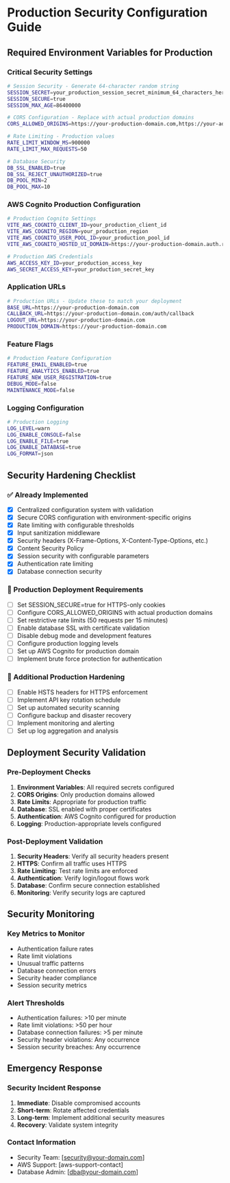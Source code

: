 # Production Security Configuration Guide

## Required Environment Variables for Production

### Critical Security Settings
```bash
# Session Security - Generate 64-character random string
SESSION_SECRET=your_production_session_secret_minimum_64_characters_here
SESSION_SECURE=true
SESSION_MAX_AGE=86400000

# CORS Configuration - Replace with actual production domains
CORS_ALLOWED_ORIGINS=https://your-production-domain.com,https://your-admin-domain.com

# Rate Limiting - Production values
RATE_LIMIT_WINDOW_MS=900000
RATE_LIMIT_MAX_REQUESTS=50

# Database Security
DB_SSL_ENABLED=true
DB_SSL_REJECT_UNAUTHORIZED=true
DB_POOL_MIN=2
DB_POOL_MAX=10
```

### AWS Cognito Production Configuration
```bash
# Production Cognito Settings
VITE_AWS_COGNITO_CLIENT_ID=your_production_client_id
VITE_AWS_COGNITO_REGION=your_production_region
VITE_AWS_COGNITO_USER_POOL_ID=your_production_pool_id
VITE_AWS_COGNITO_HOSTED_UI_DOMAIN=https://your-production-domain.auth.region.amazoncognito.com

# Production AWS Credentials
AWS_ACCESS_KEY_ID=your_production_access_key
AWS_SECRET_ACCESS_KEY=your_production_secret_key
```

### Application URLs
```bash
# Production URLs - Update these to match your deployment
BASE_URL=https://your-production-domain.com
CALLBACK_URL=https://your-production-domain.com/auth/callback
LOGOUT_URL=https://your-production-domain.com
PRODUCTION_DOMAIN=https://your-production-domain.com
```

### Feature Flags
```bash
# Production Feature Configuration
FEATURE_EMAIL_ENABLED=true
FEATURE_ANALYTICS_ENABLED=true
FEATURE_NEW_USER_REGISTRATION=true
DEBUG_MODE=false
MAINTENANCE_MODE=false
```

### Logging Configuration
```bash
# Production Logging
LOG_LEVEL=warn
LOG_ENABLE_CONSOLE=false
LOG_ENABLE_FILE=true
LOG_ENABLE_DATABASE=true
LOG_FORMAT=json
```

## Security Hardening Checklist

### ✅ Already Implemented
- [x] Centralized configuration system with validation
- [x] Secure CORS configuration with environment-specific origins
- [x] Rate limiting with configurable thresholds
- [x] Input sanitization middleware
- [x] Security headers (X-Frame-Options, X-Content-Type-Options, etc.)
- [x] Content Security Policy
- [x] Session security with configurable parameters
- [x] Authentication rate limiting
- [x] Database connection security

### 🔄 Production Deployment Requirements
- [ ] Set SESSION_SECURE=true for HTTPS-only cookies
- [ ] Configure CORS_ALLOWED_ORIGINS with actual production domains
- [ ] Set restrictive rate limits (50 requests per 15 minutes)
- [ ] Enable database SSL with certificate validation
- [ ] Disable debug mode and development features
- [ ] Configure production logging levels
- [ ] Set up AWS Cognito for production domain
- [ ] Implement brute force protection for authentication

### 🚀 Additional Production Hardening
- [ ] Enable HSTS headers for HTTPS enforcement
- [ ] Implement API key rotation schedule
- [ ] Set up automated security scanning
- [ ] Configure backup and disaster recovery
- [ ] Implement monitoring and alerting
- [ ] Set up log aggregation and analysis

## Deployment Security Validation

### Pre-Deployment Checks
1. **Environment Variables**: All required secrets configured
2. **CORS Origins**: Only production domains allowed
3. **Rate Limits**: Appropriate for production traffic
4. **Database**: SSL enabled with proper certificates
5. **Authentication**: AWS Cognito configured for production
6. **Logging**: Production-appropriate levels configured

### Post-Deployment Validation
1. **Security Headers**: Verify all security headers present
2. **HTTPS**: Confirm all traffic uses HTTPS
3. **Rate Limiting**: Test rate limits are enforced
4. **Authentication**: Verify login/logout flows work
5. **Database**: Confirm secure connection established
6. **Monitoring**: Verify security logs are captured

## Security Monitoring

### Key Metrics to Monitor
- Authentication failure rates
- Rate limit violations
- Unusual traffic patterns
- Database connection errors
- Security header compliance
- Session security metrics

### Alert Thresholds
- Authentication failures: >10 per minute
- Rate limit violations: >50 per hour
- Database connection failures: >5 per minute
- Security header violations: Any occurrence
- Session security breaches: Any occurrence

## Emergency Response

### Security Incident Response
1. **Immediate**: Disable compromised accounts
2. **Short-term**: Rotate affected credentials
3. **Long-term**: Implement additional security measures
4. **Recovery**: Validate system integrity

### Contact Information
- Security Team: [security@your-domain.com]
- AWS Support: [aws-support-contact]
- Database Admin: [dba@your-domain.com]
